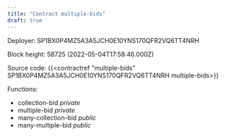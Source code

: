 ```yaml
---
title: "Contract multiple-bids"
draft: true
---
```

Deployer: SP1BX0P4MZ5A3A5JCH0E10YNS170QFR2VQ6TT4NRH


 



Block height: 58725 (2022-05-04T17:58:46.000Z)

Source code: {{<contractref "multiple-bids" SP1BX0P4MZ5A3A5JCH0E10YNS170QFR2VQ6TT4NRH multiple-bids>}}

Functions:

* collection-bid _private_
* multiple-bid _private_
* many-collection-bid _public_
* many-multiple-bid _public_
